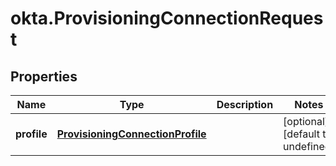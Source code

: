 # okta.ProvisioningConnectionRequest

## Properties

Name | Type | Description | Notes
------------ | ------------- | ------------- | -------------
**profile** | [**ProvisioningConnectionProfile**](ProvisioningConnectionProfile.md) |  | [optional] [default to undefined]


